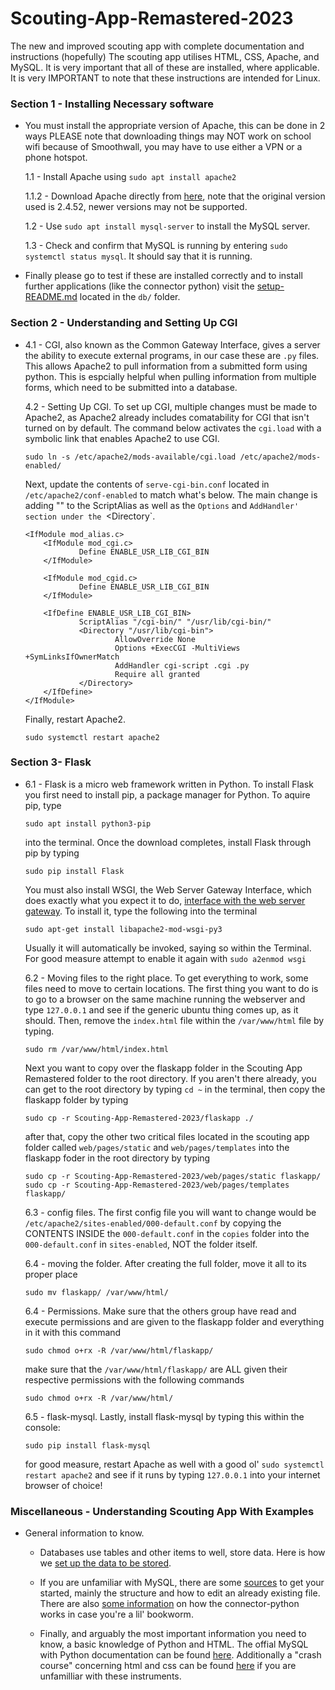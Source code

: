 # Scouting-App-Remastered-2023
The new and improved scouting app with complete documentation and instructions (hopefully)
The scouting app utilises HTML, CSS, Apache, and MySQL. It is very important that all of these are installed, where applicable. It is very IMPORTANT to note that these instructions are intended for Linux. 

### **Section 1 - Installing Necessary software** 
- You must install the appropriate version of Apache, this can be done in 2 ways
    PLEASE note that downloading things may NOT work on school wifi because of Smoothwall, you may have to use either a VPN or a phone hotspot.

    1.1 - Install Apache using `sudo apt install apache2`

    1.1.2 - Download Apache directly from [here](https://httpd.apache.org/download.cgi), note that the original version used is 2.4.52, newer versions may not be supported.

    1.2 - Use `sudo apt install mysql-server` to install the MySQL server.

    1.3 - Check and confirm that MySQL is running by entering `sudo systemctl status mysql`. It should say that it is running.

- Finally please go to test if these are installed correctly and to install further applications (like the connector python) visit the [setup-README.md](https://github.com/FRC-3637-Daleks/Scouting-App-Remastered-2023/blob/14f0c79bc9d863b82ffda5790914cf5350550fc0/db/setup-README.md) located in the `db/` folder. 

### **Section 2 - Understanding and Setting Up CGI**
- 
    4.1 - CGI, also known as the Common Gateway Interface, gives a server the ability to execute external programs, in our case these are `.py` files. 
    This allows Apache2 to pull information from a submitted form using python. This is espcially helpful when pulling information from multiple forms, which need to be submitted into a database.
    
    4.2 - Setting Up CGI. To set up CGI, multiple changes must be made to Apache2, as Apache2 already includes comatability for CGI that isn't turned on by default. 
    The command below activates the `cgi.load` with a symbolic link that enables Apache2 to use CGI.
    ```
    sudo ln -s /etc/apache2/mods-available/cgi.load /etc/apache2/mods-enabled/
    ```
    Next, update the contents of `serve-cgi-bin.conf` located in `/etc/apache2/conf-enabled` to match what's below.
    The main change is adding "" to the ScriptAlias as well as the `Options` and `AddHandler' section under the `<Directory`.
    ```
    <IfModule mod_alias.c>
        <IfModule mod_cgi.c>
                Define ENABLE_USR_LIB_CGI_BIN
        </IfModule>

        <IfModule mod_cgid.c>
                Define ENABLE_USR_LIB_CGI_BIN
        </IfModule>

        <IfDefine ENABLE_USR_LIB_CGI_BIN>
                ScriptAlias "/cgi-bin/" "/usr/lib/cgi-bin/"
                <Directory "/usr/lib/cgi-bin">
                        AllowOverride None
                        Options +ExecCGI -MultiViews +SymLinksIfOwnerMatch
                        AddHandler cgi-script .cgi .py
                        Require all granted
                </Directory>
        </IfDefine>
    </IfModule>
    ```
    Finally, restart Apache2.
    ```
    sudo systemctl restart apache2
    ```

### **Section 3- Flask**
-
    6.1  - Flask is a micro web framework written in Python. To install Flask you first need to install pip, a package manager for Python. To aquire pip, type
    ```
    sudo apt install python3-pip
    ```
    into the terminal.
    Once the download completes, install Flask through pip by typing
    ```
    sudo pip install Flask
    ```
    You must also install WSGI, the Web Server Gateway Interface, which does exactly what you expect it to do, [interface with the web server gateway](https://en.wikipedia.org/wiki/Web_Server_Gateway_Interface). To install it, type the following into the terminal
    ```
    sudo apt-get install libapache2-mod-wsgi-py3
    ```
    Usually it will automatically be invoked, saying so within the Terminal.
    For good measure attempt to enable it again with `sudo a2enmod wsgi`

    6.2 - Moving files to the right place. To get everything to work, some files need to move to certain locations. The first thing you want to do is to go to a browser on the same machine running the webserver and type `127.0.0.1` and see if the generic ubuntu thing comes up, as it should. Then, remove the `index.html` file within the `/var/www/html` file by typing.
    
    ```
    sudo rm /var/www/html/index.html
    ```

    Next you want to copy over the flaskapp folder in the Scouting App Remastered folder to the root directory. If you aren't there already, you can get to the root directory by typing `cd ~` in the terminal, then copy the flaskapp folder by typing
    ```
    sudo cp -r Scouting-App-Remastered-2023/flaskapp ./
    ```
 
    after that, copy the other two critical files located in the scouting app folder called `web/pages/static` and `web/pages/templates` into the flaskapp foder in the root directory by typing
    ```
    sudo cp -r Scouting-App-Remastered-2023/web/pages/static flaskapp/
    sudo cp -r Scouting-App-Remastered-2023/web/pages/templates flaskapp/
    ```

    6.3 - config files. The first config file you will want to change would be `/etc/apache2/sites-enabled/000-default.conf` by copying the CONTENTS INSIDE the `000-default.conf` in the `copies` folder into the `000-default.conf` in `sites-enabled`, NOT the folder itself.

    6.4 - moving the folder. After creating the full folder, move it all to its proper place
    ```
    sudo mv flaskapp/ /var/www/html/
    ```

    6.4 - Permissions. Make sure that the others group have read and execute permissions and are given to the flaskapp folder and everything in it with this command
    ```
    sudo chmod o+rx -R /var/www/html/flaskapp/
    ```
    make sure that the `/var/www/html/flaskapp/` are ALL given their respective permissions with the following commands
    ```
    sudo chmod o+rx -R /var/www/html/
    ```

    6.5 - flask-mysql. Lastly, install flask-mysql by typing this within the console:
    ```
    sudo pip install flask-mysql
    ```
    for good measure, restart Apache as well with a good ol' `sudo systemctl restart apache2` and see if it runs by typing `127.0.0.1` into your internet browser of choice!

### **Miscellaneous - Understanding Scouting App With Examples** 
- General information to know.

    - Databases use tables and other items to well, store data. Here is how we [set up the data to be stored](https://docs.google.com/spreadsheets/d/1lCQqQTsaWcqok09gHu-j7aPdQEGYPZY-G7KIvSE3v24/edit?usp=sharing).
    
    - If you are unfamiliar with MySQL, there are some [sources](https://dev.mysql.com/doc/connector-python/en/connector-python-example-ddl.html) to get your started, mainly the structure and how to edit an already existing file. There are also [some information](https://dev.mysql.com/doc/connector-python/en/connector-python-example-cursor-transaction.html) on how the connector-python works in case you're a lil' bookworm.

    - Finally, and arguably the most important information you need to know, a basic knowledge of Python and HTML. The offial MySQL with Python documentation can be found [here](https://dev.mysql.com/doc/connector-python/en/connector-python-examples.html). Additionally a "crash course" concerning html and css can be found [here](https://youtube.com/playlist?list=PLblA84xge2_y8F1K0wzPia9V_ULVcfg4k) if you are unfamilliar with these instruments.

